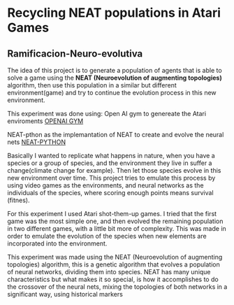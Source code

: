 # Recycling NEAT populations in Atari Games
## Ramificacion-Neuro-evolutiva 


The idea of this project is to generate a population of agents that is able to solve a game using the **NEAT (Neuroevolution of augmenting topologies)** algorithm, then use this population in a similar but different environment(game) and try to continue the evolution process in this new environment. 

This experiment was done using:
Open AI gym to genereate the Atari enviroments [OPENAI GYM](https://github.com/openai/gym)

NEAT-pthon as the implemantation of NEAT to create and evolve the neural nets [NEAT-PYTHON](https://neat-python.readthedocs.io/en/latest/)


Basically I wanted to replicate what happens in nature, when you have a species or a group of species, and the environment they live in suffer a change(climate change for example). Then let those species evolve in this new environment over time. This project tries to emulate this process by using video games as the environments, and neural networks as the individuals of the species, where scoring enough points means survival (fitnes). 

For this experiment I used Atari shot-them-up games. I tried that the first game was the most simple one, and then evolved the remaining population in two different games, with a little bit more of complexity. This was made in order to emulate the evolution of the species when new elements are incorporated into the environment. 

This experiment was made using the NEAT (Neuroevolution of augmenting topologies) algorithm, this is a genetic algorithm that evolves a population of neural networks, dividing them into species. NEAT has many unique characteristics but what makes it so special, is how it accomplishes to do the crossover of the neural nets, mixing the topologies of both networks in a significant way,  using historical markers
